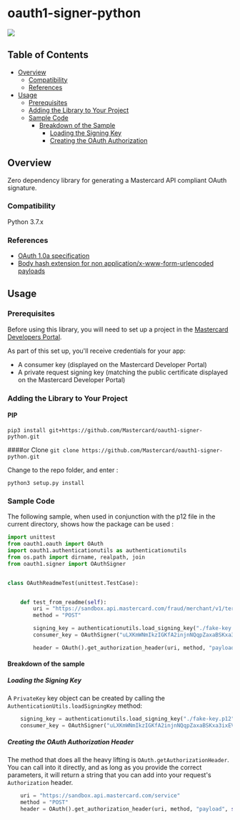 # oauth1-signer-python

[![](https://img.shields.io/badge/license-MIT-yellow.svg)](https://github.com/Mastercard/oauth1-signer-java/blob/master/LICENSE)

## Table of Contents
- [Overview](#overview)
  * [Compatibility](#compatibility)
  * [References](#references)
- [Usage](#usage)
  * [Prerequisites](#prerequisites)
  * [Adding the Library to Your Project](#adding-the-library-to-your-project)
  * [Sample Code](#sample-code)
    * [Breakdown of the Sample](#sample-breakdown)
      * [Loading the Signing Key](#loading-the-signing-key)
      * [Creating the OAuth Authorization](#creating-the-oauth-authorization-header)



## Overview <a name="overview"></a>
Zero dependency library for generating a Mastercard API compliant OAuth signature.

### Compatibility <a name="compatibility"></a>
Python 3.7.x

### References <a name="references"></a>
* [OAuth 1.0a specification](https://tools.ietf.org/html/rfc5849)
* [Body hash extension for non application/x-www-form-urlencoded payloads](https://tools.ietf.org/id/draft-eaton-oauth-bodyhash-00.html)

## Usage <a name="usage"></a>
### Prerequisites <a name="prerequisites"></a>
Before using this library, you will need to set up a project in the [Mastercard Developers Portal](https://developer.mastercard.com). 

As part of this set up, you'll receive credentials for your app:
* A consumer key (displayed on the Mastercard Developer Portal)
* A private request signing key (matching the public certificate displayed on the Mastercard Developer Portal)

### Adding the Library to Your Project <a name="adding-the-library-to-your-project"></a>

#### PIP
`pip3 install git+https://github.com/Mastercard/oauth1-signer-python.git`

####or Clone 
`git clone https://github.com/Mastercard/oauth1-signer-python.git`

Change to the repo folder, and enter :

`python3 setup.py install`


### Sample Code <a name="sample-code"></a>
The following sample, when used in conjunction with the p12 file in the current directory, shows how the package can be used :
```python
import unittest
from oauth1.oauth import OAuth
import oauth1.authenticationutils as authenticationutils
from os.path import dirname, realpath, join
from oauth1.signer import OAuthSigner


class OAuthReadmeTest(unittest.TestCase):


    def test_from_readme(self):
        uri = "https://sandbox.api.mastercard.com/fraud/merchant/v1/termination-inquiry?Format=XML&PageOffset=0"
        method = "POST"

        signing_key = authenticationutils.load_signing_key("./fake-key.p12", "fakepassword")
        consumer_key = OAuthSigner("uLXKmWNmIkzIGKfA2injnNQqpZaxaBSKxa3ixEVu2f283c95!33b9b2bd960147e387fa6f3f238f07170000000000000000", signing_key)

        header = OAuth().get_authorization_header(uri, method, "payload", consumer_key, signing_key)
```
#### Breakdown of the sample <a name="sample-breakdown"></a>

##### Loading the Signing Key <a name="loading-the-signing-key"></a>

A `PrivateKey` key object can be created by calling the `AuthenticationUtils.loadSigningKey` method:
```python
    signing_key = authenticationutils.load_signing_key("./fake-key.p12", "fakepassword")
    consumer_key = OAuthSigner("uLXKmWNmIkzIGKfA2injnNQqpZaxaBSKxa3ixEVu2f283c95!33b9b2bd960147e387fa6f3f238f07170000000000000000", signing_key)

```

##### Creating the OAuth Authorization Header <a name="creating-the-oauth-authorization-header"></a>
The method that does all the heavy lifting is `OAuth.getAuthorizationHeader`. You can call into it directly, and as long as you provide the correct parameters, it will return a string that you can add into your request's `Authorization` header.

```python
    uri = "https://sandbox.api.mastercard.com/service"
    method = "POST"
    header = OAuth().get_authorization_header(uri, method, "payload", self.consumer_key, self.signing_key)
```

